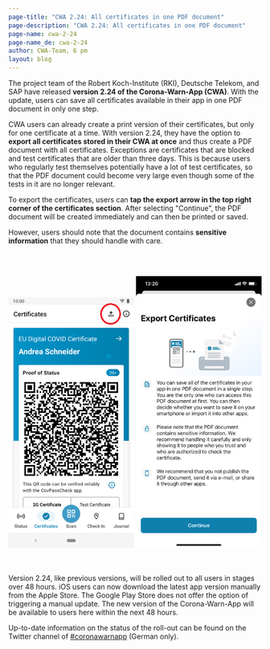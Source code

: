 ```yaml
---
page-title: "CWA 2.24: All certificates in one PDF document"
page-description: "CWA 2.24: All certificates in one PDF document"
page-name: cwa-2-24
page-name_de: cwa-2-24
author: CWA-Team, 6 pm
layout: blog
---
```


The project team of the Robert Koch-Institute (RKI), Deutsche Telekom, and SAP have released **version 2.24 of the Corona-Warn-App (CWA)**. With the update, users can save all certificates available in their app in one PDF document in only one step.

<!-- overview -->

CWA users can already create a print version of their certificates, but only for one certificate at a time. With version 2.24, they have the option to **export all certificates stored in their CWA at once** and thus create a PDF document with all certificates. Exceptions are certificates that are blocked and test certificates that are older than three days. This is because users who regularly test themselves potentially have a lot of test certificates, so that the PDF document could become very large even though some of the tests in it are no longer relevant.  

To export the certificates, users can **tap the export arrow in the top right corner of the certificates section**. After selecting "Continue", the PDF document will be created immediately and can then be printed or saved. 

However, users should note that the document contains **sensitive information** that they should handle with care. 

 

<br></br>
<center> 
<img src="./certificate-export.png" title="Certificate export" style="align: center" width=250>  <img src="./export-details-en.png" title="Certificate export" style="align: center" width=250> 
</center>
<br></br>



Version 2.24, like previous versions, will be rolled out to all users in stages over 48 hours. iOS users can now download the latest app version manually from the Apple Store. The Google Play Store does not offer the option of triggering a manual update. The new version of the Corona-Warn-App will be available to users here within the next 48 hours.

Up-to-date information on the status of the roll-out can be found on the Twitter channel of [#coronawarnapp](https://twitter.com/coronawarnapp) (German only).
